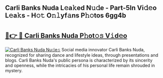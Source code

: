 ## Carli Banks Nuda L𝚎a𝚔ed N𝚞𝚍e - Part-5ln Vi𝚍𝚎o L𝚎a𝚔s - H𝚘𝚝 O𝚗𝚕yf𝚊ns P𝚑𝚘tos 6gg4b

# <h2><a href="http://kfczlp.oniu.top/?m=Carli+Banks+Nuda">🔗👉 🔴 Carli Banks Nuda P𝚑ot𝚘𝚜 V𝚒d𝚎o</a></h2>

[![Carli Banks Nuda Nu𝚍e𝚜](https://i.imgur.com/0qMVB7G.gif)](http://kfczlp.oniu.top/?m=Carli+Banks+Nuda)
Social media innovator Carli Banks Nuda, recognized for sharing dance and lifestyle ideas, through presentations and blogs. Carli Banks Nuda's public persona is characterized by its sincerity and openness, while the intricacies of his personal life remain shrouded in mystery.  
